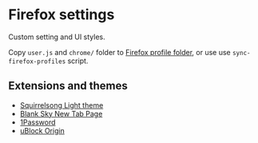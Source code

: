 # Firefox settings

Custom setting and UI styles.

Copy `user.js` and `chrome/` folder to [Firefox profile folder](https://support.mozilla.org/en-US/kb/profiles-where-firefox-stores-user-data), or use use `sync-firefox-profiles` script.

## Extensions and themes

- [Squirrelsong Light theme](https://addons.mozilla.org/firefox/addon/squirrelsong-light/)
- [Blank Sky New Tab Page](https://addons.mozilla.org/firefox/addon/blank-sky-new-tab-page/)
- [1Password](https://addons.mozilla.org/firefox/addon/1password-x-password-manager/)
- [uBlock Origin](https://addons.mozilla.org/firefox/addon/ublock-origin/)
